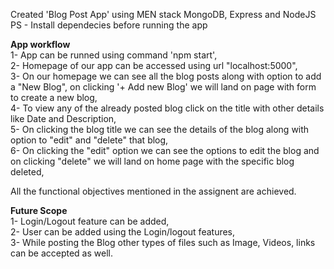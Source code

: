Created 'Blog Post App' using MEN stack MongoDB, Express and NodeJS PS - Install dependecies before running the app<br>

<b>App workflow</b><br>
1- App can be runned using command 'npm start',<br>
2- Homepage of our app can be accessed using url "localhost:5000",<br>
3- On our homepage we can see all the blog posts along with option to add a "New Blog", on clicking '+ Add new Blog' we will land on page with form to create a new blog,<br>
4- To view any of the already posted blog click on the title with other details like Date and Description,<br>
5- On clicking the blog title we can see the details of the blog along with option to "edit" and "delete" that blog,<br>
6- On clicking the "edit" option we can see the options to edit the blog and on clicking "delete" we will land on home page with the specific blog deleted,<br>

All the functional objectives mentioned in the assignent are achieved.<br>

<b>Future Scope</b><br>
1- Login/Logout feature can be added,<br>
2- User can be added using the Login/logout features,<br>
3- While posting the Blog other types of files such as Image, Videos, links can be accepted as well.<br>
